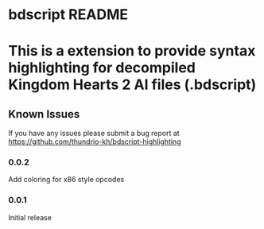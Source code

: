 # bdscript README

This is a extension to provide syntax highlighting for decompiled Kingdom Hearts 2 AI files (.bdscript)
=
## Known Issues

If you have any issues please submit a bug report at https://github.com/thundrio-kh/bdscript-highlighting
### 0.0.2

Add coloring for x86 style opcodes

### 0.0.1

Initial release
